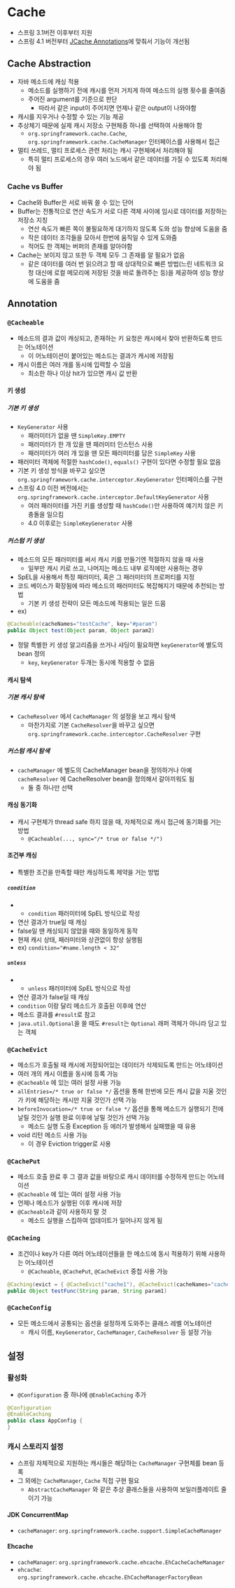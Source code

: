 # Cache

- 스프링 3.1버전 이후부터 지원
- 스프링 4.1 버전부터 [JCache Annotations](https://jcp.org/en/jsr/detail?id=107)에 맞춰서 기능이 개선됨

## Cache Abstraction

- 자바 메소드에 캐싱 적용
  - 메소드를 실행하기 전에 캐시를 먼저 거치게 하여 메소드의 실행 횟수를 줄여줌
  - 주어진 argument를 기준으로 판단
    - 따라서 같은 input이 주어지면 언제나 같은 output이 나와야함
- 캐시를 지우거나 수정할 수 있는 기능 제공
- 추상체기 때문에 실제 캐시 저장소 구현체중 하나를 선택하여 사용해야 함
  - `org.springframework.cache.Cache`, `org.springframework.cache.CacheManager` 인터페이스를 사용해서 접근
- 멀티 쓰레드, 멀티 프로세스 관련 처리는 캐시 구현체에서 처리해야 됨
  - 특히 멀티 프로세스의 경우 여러 노드에서 같은 데이터를 가질 수 있도록 처리해야 됨

### Cache vs Buffer

- Cache와 Buffer은 서로 바꿔 쓸 수 있는 단어
- Buffer는 전통적으로 연산 속도가 서로 다른 객체 사이에 임시로 데이터를 저장하는 저장소 지칭
  - 연산 속도가 빠른 쪽이 불필요하게 대기하지 않도록 도와 성능 향상에 도움을 줌
  - 작은 데이터 조각들을 모아서 한번에 움직일 수 있게 도와줌
  - 적어도 한 객체는 버퍼의 존재를 알아야함
- Cache는 보이지 않고 또한 두 객체 모두 그 존재를 알 필요가 없음
  - 같은 데이터를 여러 번 읽으려고 할 때 상대적으로 빠른 방법(느린 네트워크 요청 대신에 로컬 메모리에 저장된 것을 바로 돌려주는 등)을 제공하여 성능 향상에 도움을 줌

## Annotation

### `@Cacheable` 

- 메소드의 결과 값이 캐싱되고, 존재하는 키 요청은 캐시에서 찾아 반환하도록 만드는 어노테이션
  - 이 어노테이션이 붙어있는 메소드는 결과가 캐시에 저장됨
- 캐시 이름은 여러 개를 동시에 입력할 수 있음
  - 최소한 하나 이상 hit가 있으면 캐시 값 반환

#### 키 생성

##### 기본 키 생성

- `KeyGenerator` 사용
  - 패러미터가 없을 땐 `SimpleKey.EMPTY`
  - 패러미터가 한 개 있을 땐 패러미터 인스턴스 사용
  - 패러미터가 여러 개 있을 땐 모든 패러미터를 담은 `SimpleKey` 사용
- 패러미터 객체에 적절한 `hashCode()`, `equals()` 구현이 있다면 수정할 필요 없음
- 기본 키 생성 방식을 바꾸고 싶으면 `org.springframework.cache.interceptor.KeyGenerator` 인터페이스를 구현
- 스프링 4.0 이전 버전에서는 `org.springframework.cache.interceptor.DefaultKeyGenerator` 사용
  - 여러 패러미터를 가진 키를 생성할 때 `hashCode()`만 사용하여 예기치 않은 키 충돌을 일으킴
  - 4.0 이후로는 `SimpleKeyGenerator` 사용


##### 커스텀 키 생성

- 메소드의 모든 패러미터를 써서 캐시 키를 만들기엔 적절하지 않을 때 사용
  - 일부만 캐시 키로 쓰고, 나머지는 메소드 내부 로직에만 사용하는 경우
- SpEL을 사용해서 특정 패러미터, 혹은 그 패러미터의 프로퍼티를 지정
- 코드 베이스가 확장됨에 따라 메소드의 패러미터도 복잡해지기 때문에 추천되는 방법
  - 기본 키 생성 전략이 모든 메소드에 적용되는 일은 드뭄
- ex)

``` java
@Cacheable(cacheNames="testCache", key="#param")
public Object test(Object param, Object param2)
```

- 정말 특별한 키 생성 알고리즘을 쓰거나 샤딩이 필요하면 `keyGenerator`에 별도의 bean 정의
  - `key`, `keyGenerator` 두개는 동시에 적용할 수 없음

#### 캐시 탐색

##### 기본 캐시 탐색

- `CacheResolver` 에서 `CacheManager` 의 설정을 보고 캐시 탐색
  - 마찬가지로 기본 `CacheResolver`을 바꾸고 싶으면 `org.springframework.cache.interceptor.CacheResolver` 구현

##### 커스텀 캐시 탐색

- `cacheManager` 에 별도의 CacheManager bean을 정의하거나 아예 `cacheResolver` 에 CacheResolver bean을 정의해서 갈아끼워도 됨
  - 둘 중 하나만 선택

#### 캐싱 동기화

- 캐시 구현체가 thread safe 하지 않을 때, 자체적으로 캐시 접근에 동기화를 거는 방법
  - `@Cacheable(..., sync="/* true or false */")`

#### 조건부 캐싱

- 특별한 조건을 만족할 때만 캐싱하도록 제약을 거는 방법

##### `condition`

- - `condition` 패러미터에 SpEL 방식으로 작성
- 연산 결과가 true일 때 캐싱
- false일 땐 캐싱되지 않았을 때와 동일하게 동작
- 현재 캐시 상태, 패러미터와 상관없이 항상 실행됨
- ex) `condition="#name.length < 32"`

##### `unless`

- - `unless` 패러미터에 SpEL 방식으로 작성
- 연산 결과가 false일 때 캐싱
- `condition` 이랑 달리 메소드가 호출된 이후에 연산
- 메소드 결과를 `#result`로 참고
- `java.util.Optional`을 쓸 때도 `#result`는 `Optional` 래퍼 객체가 아니라 담고 있는 객체

### `@CacheEvict`

- 메소드가 호출될 때 캐시에 저장되어있는 데이터가 삭제되도록 만드는 어노테이션
- 여러 개의 캐시 이름을 동시에 등록 가능
- `@Cacheable` 에 있는 여러 설정 사용 가능
- `allEntries=/* true or false */` 옵션을 통해 한번에 모든 캐시 값을 지울 것인가 키에 해당하는 캐시만 지울 것인가 선택 가능 
- `beforeInvocation=/* true or false */` 옵션을 통해 메소드가 실행되기 전에 날릴 것인가 실행 완료 이후에 날릴 것인가 선택 가능
  - 메소드 실행 도중 Exception 등 에러가 발생해서 실패했을 때 유용
- void 리턴 메소드 사용 가능
  - 이 경우 Eviction trigger로 사용

### `@CachePut`

- 메소드 호출 완료 후 그 결과 값을 바탕으로 캐시 데이터를 수정하게 만드는 어노테이션
- `@Cacheable` 에 있는 여러 설정 사용 가능
- 언제나 메소드가 실행된 이후 캐시에 저장
- `@Cacheable`과 같이 사용하지 말 것
  - 메소드 실행을 스킵하여 업데이트가 일어나지 않게 됨

### `@Cacheing`

- 조건이나 key가 다른 여러 어노테이션들을 한 메소드에 동시 적용하기 위해 사용하는 어노테이션
  - `@Cacheable`, `@CachePut`, `@CacheEvict` 중첩 사용 가능

``` java
@Caching(evict = { @CacheEvict("cache1"), @CacheEvict(cacheNames="cache2", key="#param1") })
public Object testFunc(String param, String param1)
```

### `@CacheConfig`

- 모든 메소드에서 공통되는 옵션을 설정하게 도와주는 클래스 레벨 어노테이션
  - 캐시 이름, `KeyGenerator`, `CacheManager`, `CacheResolver` 등 설정 가능

## 설정

### 활성화

- `@Configuration` 중 하나에 `@EnableCaching` 추가

``` java
@Configuration
@EnableCaching
public class AppConfig {
}
```

### 캐시 스토리지 설정

- 스프링 자체적으로 지원하는 캐시들은 해당하는 `CacheManager` 구현체를 bean 등록
- 그 외에는 `CacheManager`, `Cache` 직접 구현 필요
  - `AbstractCacheManager` 와 같은 추상 클래스들을 사용하여 보일러플레이트 줄이기 가능 

#### JDK ConcurrentMap

- `cacheManager`: `org.springframework.cache.support.SimpleCacheManager`

#### Ehcache

- `cacheManager`: `org.springframework.cache.ehcache.EhCacheCacheManager`
- `ehcache`: `org.springframework.cache.ehcache.EhCacheManagerFactoryBean`

#### 